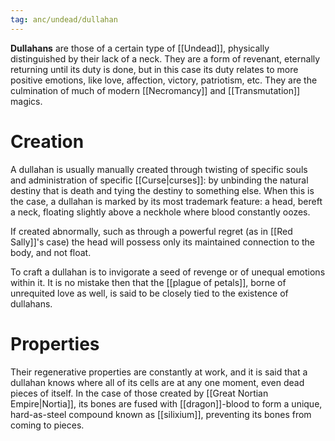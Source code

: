 ```yaml
---
tag: anc/undead/dullahan
---
```

**Dullahans** are those of a certain type of [[Undead]], physically distinguished by their lack of a neck. They are a form of revenant, eternally returning until its duty is done, but in this case its duty relates to more positive emotions, like love, affection, victory, patriotism, etc. They are the culmination of much of modern [[Necromancy]] and [[Transmutation]] magics.

# Creation
A dullahan is usually manually created through twisting of specific souls and administration of specific [[Curse|curses]]: by unbinding the natural destiny that is death and tying the destiny to something else. When this is the case, a dullahan is marked by its most trademark feature: a head, bereft a neck, floating slightly above a neckhole where blood constantly oozes. 

If created abnormally, such as through a powerful regret (as in [[Red Sally]]'s case) the head will possess only its maintained connection to the body, and not float.

To craft a dullahan is to invigorate a seed of revenge or of unequal emotions within it. It is no mistake then that the [[plague of petals]], borne of unrequited love as well, is said to be closely tied to the existence of dullahans.

# Properties
Their regenerative properties are constantly at work, and it is said that a dullahan knows where all of its cells are at any one moment, even dead pieces of itself. In the case of those created by [[Great Nortian Empire|Nortia]], its bones are fused with [[dragon]]-blood to form a unique, hard-as-steel compound known as [[silixium]], preventing its bones from coming to pieces.

